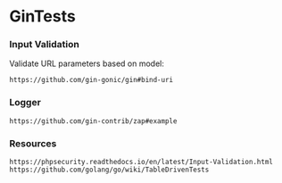 # GinTests

### Input Validation
Validate URL parameters based on model:
```
https://github.com/gin-gonic/gin#bind-uri
```
### Logger
```
https://github.com/gin-contrib/zap#example
```
### Resources
```
https://phpsecurity.readthedocs.io/en/latest/Input-Validation.html
https://github.com/golang/go/wiki/TableDrivenTests
```
